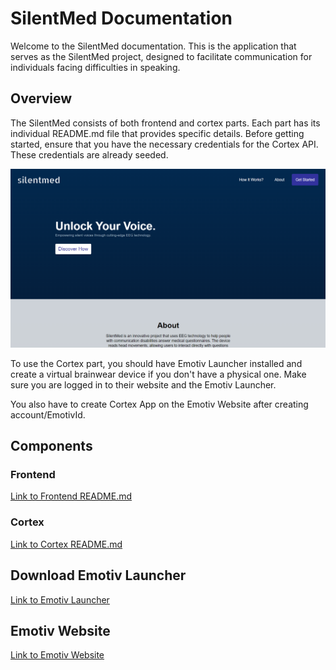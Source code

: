 # SilentMed Documentation

Welcome to the SilentMed documentation. This is the application that serves as the SilentMed project, designed to facilitate communication for individuals facing difficulties in speaking.

## Overview

The SilentMed consists of both frontend and cortex parts. Each part has its individual README.md file that provides specific details. Before getting started, ensure that you have the necessary credentials for the Cortex API. These credentials are already seeded.

![screenshot of home page](./showcase.png)

To use the Cortex part, you should have Emotiv Launcher installed and create a virtual brainwear device if you don't have a physical one. Make sure you are logged in to their website and the Emotiv Launcher.

You also have to create Cortex App on the Emotiv Website after creating account/EmotivId.

## Components

### Frontend

[Link to Frontend README.md](./frontend/README.md)

### Cortex

[Link to Cortex README.md](./cortex/README.md)

## Download Emotiv Launcher

[Link to Emotiv Launcher](https://www.emotiv.com/emotiv-launcher/)

## Emotiv Website

[Link to Emotiv Website](https://www.emotiv.com/)

